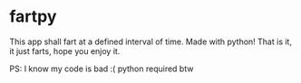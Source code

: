 # fartpy
This app shall fart at a defined interval of time. Made with python! That is it, it just farts, hope you enjoy it.

PS: I know my code is bad :( python required btw
